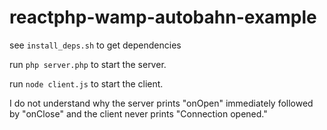 # reactphp-wamp-autobahn-example

see `install_deps.sh` to get dependencies

run `php server.php` to start the server.

run `node client.js` to start the client.

I do not understand why the server prints "onOpen" immediately followed by "onClose" and the client never prints "Connection opened."
